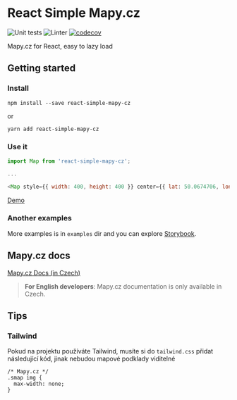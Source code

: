 # React Simple Mapy.cz
![Unit tests](https://github.com/tomaskavka/react-simple-mapy-cz/actions/workflows/unit-tests.yml/badge.svg)
 ![Linter](https://github.com/tomaskavka/react-simple-mapy-cz/actions/workflows/linter.yml/badge.svg)
 [![codecov](https://codecov.io/gh/tomaskavka/react-simple-mapy-cz/branch/main/graph/badge.svg?token=OMdqIJe8u3)](https://codecov.io/gh/tomaskavka/react-simple-mapy-cz)

Mapy.cz for React, easy to lazy load

## Getting started
### Install
`npm install --save react-simple-mapy-cz`

or

`yarn add react-simple-mapy-cz`

### Use it
```javascript
import Map from 'react-simple-mapy-cz';

...

<Map style={{ width: 400, height: 400 }} center={{ lat: 50.0674706, lon: 14.4715394 }} />
```
[Demo](https://tomaskavka.github.io/react-simple-mapy-cz/?path=/story/examples-full-api--basic)

### Another examples
More examples is in `examples` dir and you can explore [Storybook](https://tomaskavka.github.io/react-simple-mapy-cz/
).

## Mapy.cz docs
[Mapy.cz Docs (in Czech)](https://api.mapy.cz/doc/)

> **For English developers**: Mapy.cz documentation is only available in Czech.

## Tips
### Tailwind
Pokud na projektu používáte Tailwind, musíte si do `tailwind.css` přidat následující kód, jinak nebudou mapové podklady viditelné
```
/* Mapy.cz */
.smap img {
  max-width: none;
}
```
